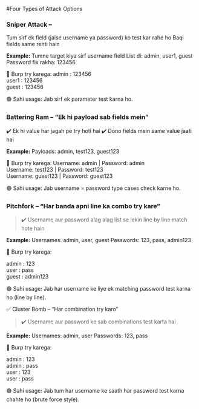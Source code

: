 #Four Types of Attack Options

### Sniper Attack –

Tum sirf ek field (jaise username ya password) ko test kar rahe ho
Baqi fields same rehti hain

**Example:**
Tumne target kiya sirf username field
List di: admin, user1, guest
Password fix rakha: 123456

🔫 Burp try karega:
admin : 123456  
user1 : 123456  
guest : 123456

🟢 Sahi usage: Jab sirf ek parameter test karna ho.

### Battering Ram – “Ek hi payload sab fields mein”

✔️ Ek hi value har jagah pe try hoti hai
✔️ Dono fields mein same value jaati hai

**Example:**
Payloads: admin, test123, guest123

🔫 Burp try karega:
Username: admin | Password: admin  
Username: test123 | Password: test123  
Username: guest123 | Password: guest123

🟢 Sahi usage: Jab username = password type cases check karne ho.

### Pitchfork – “Har banda apni line ka combo try kare”

> ✔️ Username aur password alag alag list se lekin line by line match hote hain

**Example:**
Usernames: admin, user, guest
Passwords: 123, pass, admin123

🔫 Burp try karega:

admin : 123  
user  : pass  
guest : admin123

🟢 Sahi usage: Jab har username ke liye ek matching password test karna ho (line by line).

✅ Cluster Bomb – “Har combination try karo”

> ✔️ Username aur password ke sab combinations test karta hai

**Example:**
Usernames: admin, user
Passwords: 123, pass

🔫 Burp try karega:

admin : 123  
admin : pass  
user  : 123  
user  : pass

🟢 Sahi usage: Jab tum har username ke saath har password test karna chahte ho (brute force style).

